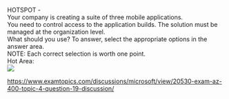 HOTSPOT -<br/>Your company is creating a suite of three mobile applications.<br/>You need to control access to the application builds. The solution must be managed at the organization level.<br/>What should you use? To answer, select the appropriate options in the answer area.<br/>NOTE: Each correct selection is worth one point.<br/>Hot Area:<br/><img src="https://www.examtopics.com/assets/media/exam-media/04257/0015400001.png" class="in-exam-image"/><br/><p><a href="https://www.examtopics.com/discussions/microsoft/view/20530-exam-az-400-topic-4-question-19-discussion/">https://www.examtopics.com/discussions/microsoft/view/20530-exam-az-400-topic-4-question-19-discussion/</a></p><script src="https://giscus.app/client.js"                    data-repo="azsamples/az204"                    data-repo-id="R_kgDOMRXzDQ"                    data-category="General"                    data-category-id="DIC_kwDOMRXzDc4Cgi27"                    data-mapping="pathname"                    data-strict="0"                    data-reactions-enabled="0"                    data-emit-metadata="0"                    data-input-position="bottom"                    data-theme="preferred_color_scheme"                    data-lang="en"                    crossorigin="anonymous"                    async>                    </script>